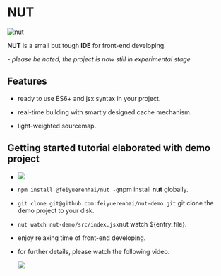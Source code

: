 # NUT
![nut](https://i.imgur.com/JZtBmaC.jpg)

**NUT** is a small but tough **IDE** for front-end developing.

*- please be noted, the project is now still in experimental stage*

## Features

- ready to use ES6+ and jsx syntax in your project.

- real-time building with smartly designed cache mechanism.

- light-weighted sourcemap.

## Getting started tutorial elaborated with demo project

* ![](https://i.imgur.com/clBW6MM.jpg)

* `npm install @feiyuerenhai/nut -g`npm install **nut** globally.

* `git clone git@github.com:feiyuerenhai/nut-demo.git` git clone the demo project to your disk.

* `nut watch nut-demo/src/index.jsx`nut watch ${entry_file}.

* enjoy relaxing time of front-end developing.

* for further details, please watch the following video.

  [![](https://i.imgur.com/x8D5udg.jpg)](http://v.youku.com/v_show/id_XMzk1OTc1NTQ4MA==.html)

